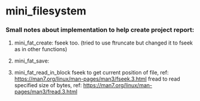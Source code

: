 # mini_filesystem
 ### Small notes about implementation to help create project report:
 1. mini_fat_create:
     fseek too. (tried to use ftruncate but changed it to fseek as in other functions)
2.  mini_fat_save:

3. mini_fat_read_in_block
    fseek to get current position of file, ref: https://man7.org/linux/man-pages/man3/fseek.3.html
    fread to read specified size of bytes, ref: https://man7.org/linux/man-pages/man3/fread.3.html
